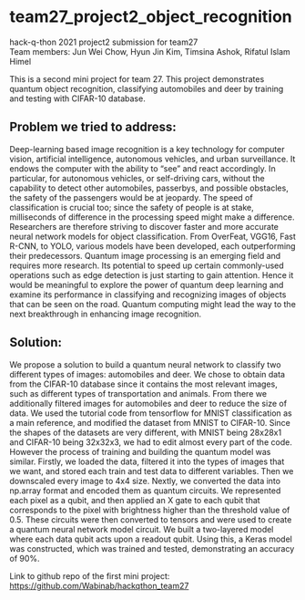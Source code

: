 # team27_project2_object_recognition
hack-q-thon 2021 project2 submission for team27<br>
Team members: Jun Wei Chow, Hyun Jin Kim, Timsina Ashok, Rifatul Islam Himel<br>

This is a second mini project for team 27. This project demonstrates quantum object recognition, classifying automobiles and deer by training and testing with CIFAR-10 database.

## Problem we tried to address: <br>
Deep-learning based image recognition is a key technology for computer vision, artificial intelligence, autonomous vehicles, and urban surveillance. It endows the computer with the ability to “see” and react accordingly. In particular, for autonomous vehicles, or self-driving cars, without the capability to detect other automobiles, passerbys, and possible obstacles, the safety of the passengers would be at jeopardy. The speed of classification is crucial too; since the safety of people is at stake, milliseconds of difference in the processing speed might make a difference. Researchers are therefore striving to discover faster and more accurate neural network models for object classification. From OverFeat, VGG16, Fast R-CNN, to YOLO, various models have been developed, each outperforming their predecessors. Quantum image processing is an emerging field and requires more research. Its potential to speed up certain commonly-used operations such as edge detection is just starting to gain attention. Hence it would be meaningful to explore the power of quantum deep learning and examine its performance in classifying and recognizing images of objects that can be seen on the road. Quantum computing might lead the way to the next breakthrough in enhancing image recognition. <br>

## Solution: <br>
We propose a solution to build a quantum neural network to classify two different types of images: automobiles and deer. We chose to obtain data from the CIFAR-10 database since it contains the most relevant images, such as different types of transportation and animals. From there we additionally filtered images for automobiles and deer to reduce the size of data. We used the tutorial code from tensorflow for MNIST classification as a main reference, and modified the dataset from MNIST to CIFAR-10. Since the shapes of the datasets are very different, with MNIST being 28x28x1 and CIFAR-10 being 32x32x3, we had to edit almost every part of the code. However the process of training and building the quantum model was similar. Firstly, we loaded the data, filtered it into the types of images that we want, and stored each train and test data to different variables. Then we downscaled every image to 4x4 size. Nextly, we converted the data into np.array format and encoded them as quantum circuits. We represented each pixel as a qubit, and then applied an X gate to each qubit that corresponds to the pixel with brightness higher than the threshold value of 0.5. These circuits were then converted to tensors and were used to create a quantum neural network model circuit. We built a two-layered model where each data qubit acts upon a readout qubit. Using this, a Keras model was constructed, which was trained and tested, demonstrating an accuracy of 90%.<br>

Link to github repo of the first mini project: https://github.com/Wabinab/hackqthon_team27
